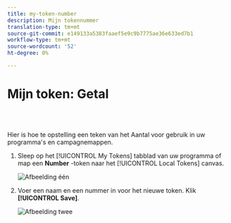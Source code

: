 ```yaml
---
title: my-token-number
description: Mijn tokennummer
translation-type: tm+mt
source-git-commit: e149133a5383faaef5e9c9b7775ae36e633ed7b1
workflow-type: tm+mt
source-wordcount: '52'
ht-degree: 0%

---
```



# Mijn token: Getal

<br> 

Hier is hoe te opstelling een teken van het Aantal voor gebruik in uw programma&#39;s en campagnemappen.

1. Sleep op het [!UICONTROL My Tokens] tabblad van uw programma of map een **Number** -token naar het [!UICONTROL Local Tokens] canvas.

   ![Afbeelding één](/help/sky/assets/my-tokens/my-token-number/my-token-number-1.png)

1. Voer een naam en een nummer in voor het nieuwe token. Klik **[!UICONTROL Save]**.

   ![Afbeelding twee](/help/sky/assets/my-tokens/my-token-number/my-token-number-2.png)
